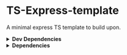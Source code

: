 # TS-Express-template
A minimal express TS template to build upon.

<details>
  <summary><strong>Dev Dependencies</strong></summary><br />

    ```
    @types/express
    @types/node
    cz-conventional-changelog    
    nodemon
    sequelize-cli
    ts-node

    ```

   <br />
</details>

<details>
  <summary><strong>Dependencies</strong></summary><br />

    ```
    "mysql2"
    "dotenv"
    "express"
    "sequelize"
    "sequelize-typescript"

    ```
   <br />
</details>

